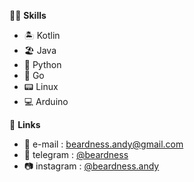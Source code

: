 💪🏼 **Skills**

- 🏝 Kotlin
- 🏖 Java
- 🐍 Python
- 🐹 Go
- 📟 Linux
- 💻 Arduino

🔗 **Links**

- 💌 e-mail : beardness.andy@gmail.com
- 💬 telegram : [@beardness](https://t.me/beardness)
- 📷 instagram : [@beardness.andy](https://www.instagram.com/beardness.andy)
